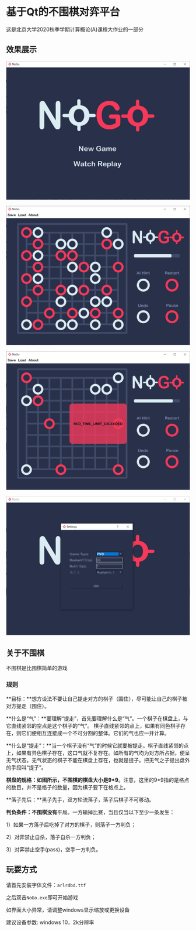 # 基于Qt的不围棋对弈平台

这是北京大学2020秋季学期计算概论(A)课程大作业的一部分

## 效果展示

![](https://raw.githubusercontent.com/epcm/Pictures/master/Markdown/2.1.jpg)

![](https://raw.githubusercontent.com/epcm/Pictures/master/Markdown/2.2.jpg)

![](https://raw.githubusercontent.com/epcm/Pictures/master/Markdown/2.3.jpg)

![](https://raw.githubusercontent.com/epcm/Pictures/master/Markdown/2.4.jpg)

## 关于不围棋

不围棋是比围棋简单的游戏

### 规则

**目标：**想方设法不要让自己提走对方的棋子（围住），尽可能让自己的棋子被对方提走（围住）。

**什么是“气”：**要理解“提走”，首先要理解什么是“气”。一个棋子在棋盘上，与它直线紧邻的空点是这个棋子的“气”。 棋子直线紧邻的点上，如果有同色棋子存在，则它们便相互连接成一个不可分割的整体。它们的气也应一并计算。

**什么是“提走”：**当一个棋子没有“气”的时候它就要被提走。棋子直线紧邻的点上，如果有异色棋子存在，这口气就不复存在。如所有的气均为对方所占据，便呈无气状态。无气状态的棋子不能在棋盘上存在，也就是提子。把无气之子提出盘外的手段叫“提子”。

**棋盘的规格：**如图所示，不围棋的棋盘大小是**9\*9**。注意，这里的9*9指的是格点的数目，并不是格子的数量，因为棋子要下在格点上。

**落子先后：**黑子先手，双方轮流落子，落子后棋子不可移动。

**判负条件：**不围棋**没有**平局。一方输掉比赛，当且仅当以下至少一条发生：

1）如果一方落子后吃掉了对方的棋子，则落子一方判负；

2）对弈禁止自杀，落子自杀一方判负；

3）对弈禁止空手(pass)，空手一方判负。

## 玩耍方式

请首先安装字体文件：`arlrdbd.ttf`

之后双击`NoGo.exe`即可开始游戏

如界面大小异常，请调整windows显示缩放或更换设备

建议设备参数: windows 10，2k分辨率